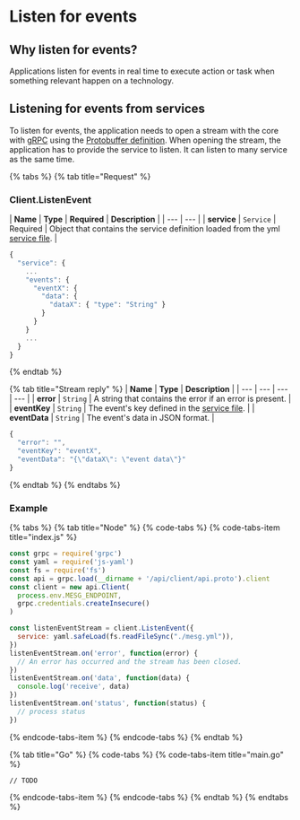 # Listen for events

## Why listen for events?

Applications listen for events in real time to execute action or task when something relevant happen on a technology.

## Listening for events from services

To listen for events, the application needs to open a stream with the core with [gRPC](https://grpc.io/) using the [Protobuffer definition](https://github.com/mesg-foundation/application/blob/dev/types/api_event.go). When opening the stream, the application has to provide the service to listen. It can listen to many service as the same time.

{% tabs %}
{% tab title="Request" %}
### Client.ListenEvent

| **Name** | **Type** | **Required** | **Description** |
| --- | --- |
| **service** | `Service` | Required | Object that contains the service definition loaded from the yml [service file](../service/service-file.md). |

```javascript
{
  "service": {
    ...
    "events": {
      "eventX": {
        "data": {
          "dataX": { "type": "String" }
        }
      }
    }
    ...
  }
}
```
{% endtab %}

{% tab title="Stream reply" %}
| **Name** | **Type** | **Description** |
| --- | --- | --- | --- |
| **error** | `String` | A string that contains the error if an error is present. |
| **eventKey** | `String` | The event's key defined in the [service file](../service/service-file.md). |
| **eventData** | `String` | The event's data in JSON format. |

```javascript
{
  "error": "",
  "eventKey": "eventX",
  "eventData": "{\"dataX\": \"event data\"}"
}
```
{% endtab %}
{% endtabs %}

### Example

{% tabs %}
{% tab title="Node" %}
{% code-tabs %}
{% code-tabs-item title="index.js" %}
```javascript
const grpc = require('grpc')
const yaml = require('js-yaml')
const fs = require('fs')
const api = grpc.load(__dirname + '/api/client/api.proto').client
const client = new api.Client(
  process.env.MESG_ENDPOINT,
  grpc.credentials.createInsecure()
)

const listenEventStream = client.ListenEvent({
  service: yaml.safeLoad(fs.readFileSync("./mesg.yml")),
})
listenEventStream.on('error', function(error) {
  // An error has occurred and the stream has been closed.
})
listenEventStream.on('data', function(data) {
  console.log('receive', data)
})
listenEventStream.on('status', function(status) {
  // process status
})

```
{% endcode-tabs-item %}
{% endcode-tabs %}
{% endtab %}

{% tab title="Go" %}
{% code-tabs %}
{% code-tabs-item title="main.go" %}
```text
// TODO
```
{% endcode-tabs-item %}
{% endcode-tabs %}
{% endtab %}
{% endtabs %}



